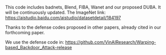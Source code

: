 This code includes badnets, Blend, FIBA, Wanet and our proposed DUBA. 
It will be continuously updated.
The ImageNet link: https://aistudio.baidu.com/aistudio/datasetdetail/184197

Thanks to the defense codes proposed in other papers, already cited in our forthcoming paper.

We use the defense code in: https://github.com/VinAIResearch/Warping-based_Backdoor_Attack-release

